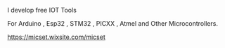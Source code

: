 I develop free IOT  Tools 

For Arduino , Esp32 , STM32 , PICXX , Atmel and Other Microcontrollers.

https://micset.wixsite.com/micset
